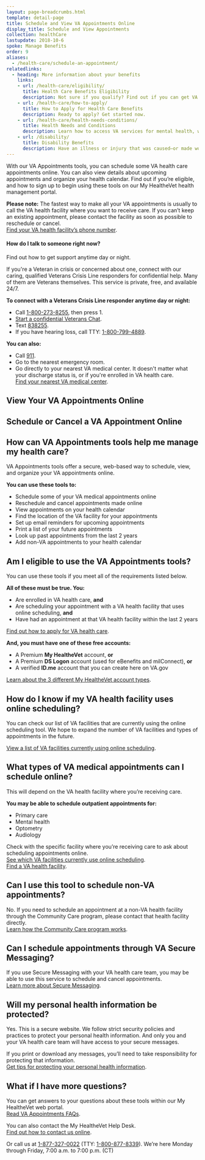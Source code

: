 ```yaml
---
layout: page-breadcrumbs.html
template: detail-page
title: Schedule and View VA Appointments Online
display_title: Schedule and View Appointments
collection: healthCare
lastupdate: 2018-10-6
spoke: Manage Benefits
order: 9
aliases:
  - /health-care/schedule-an-appointment/
relatedlinks:
  - heading: More information about your benefits
    links:
    - url: /health-care/eligibility/
      title: Health Care Benefits Eligibility
      description: Not sure if you qualify? Find out if you can get VA health care benefits.
    - url: /health-care/how-to-apply/
      title: How to Apply for Health Care Benefits
      description: Ready to apply? Get started now.
    - url: /health-care/health-needs-conditions/
      title: Health Needs and Conditions
      description: Learn how to access VA services for mental health, women’s health, and other specific needs.
    - url: /disability/
      title: Disability Benefits
      description: Have an illness or injury that was caused—or made worse—by your active-duty service? Find out if you can get disability compensation (monthly payments) from VA.
---
```


<div itemscope itemtype="http://schema.org/FAQPage">
<div itemprop="description" class="va-introtext">

With our VA Appointments tools, you can schedule some VA health care appointments online. You can also view details about upcoming appointments and organize your health calendar. Find out if you’re eligible, and how to sign up to begin using these tools on our My HealtheVet health management portal.

</div>

<p><b>Please note:</b> The fastest way to make all your VA appointments is usually to call the VA health facility where you want to receive care. If you can’t keep an existing appointment, please contact the facility as soon as possible to reschedule or cancel.<br>
<a href="/facilities/">Find your VA health facility’s phone number</a>.</p>

<div class="usa-alert usa-alert-warning">
 <div class="usa-alert-body">
    <h4 class="usa-alert-title">How do I talk to someone right now?</h4>
    <a id="crisis-expander-link">Find out how to get support anytime day or night.</a></h4>
    <div id="crisis-expander-content" class="expander-content expander-content-closed">
      <div class="expander-content-inner usa-alert-text">
             <p>If you're a Veteran in crisis or concerned about one, connect with our caring, qualified Veterans Crisis Line responders for confidential help. Many of them are Veterans themselves. This service is private, free, and available 24/7.</p>      
        <p><strong>To connect with a Veterans Crisis Line responder anytime day or night:</strong></p>
        <ul>
             <li>Call <a href="tel:+18002738255">1-800-273-8255</a>, then press 1.</li>
          <li><a class="no-external-icon" href="https://www.veteranscrisisline.net/ChatTermsOfService.aspx?account=Veterans%20Chat/">Start a confidential Veterans Chat</a>.</li>
           <li>Text <a href="sms:838255">838255</a>.</li>
           <li>If you have hearing loss, call TTY: <a href="tel:+18007994889">1-800-799-4889</a>.
           </ul>
            <p><strong>You can also:</strong></p>
           <ul>
             <li>Call <a href="tel:911">911</a>.</li>
          <li>Go to the nearest emergency room.</li>
             <li>Go directly to your nearest VA medical center. It doesn't matter what your discharge status is, or if you're enrolled in VA health care.<br>
			    <a href="/find-locations/?facilityType=health">Find your nearest VA medical center</a>.</li>
        </ul>
      </div>
     </div>
 </div>
</div>

<h2>View Your VA Appointments Online</h2>

<div class="cta-widget" data-app-id="appointments"></div>

<h2>Schedule or Cancel a VA Appointment Online</h2>

<div class="cta-widget" data-app-id="appointments"></div>


<div itemscope itemtype="http://schema.org/Question">

<h2 itemprop="name">How can VA Appointments tools help me manage my health care?</h2>
<div itemprop="acceptedAnswer" itemscope itemtype="http://schema.org/Answer">
<div itemprop="text">

VA Appointments tools offer a secure, web-based way to schedule, view, and organize your VA appointments online.

<b>You can use these tools to:</b>

<ul>
  <li>Schedule some of your VA medical appointments online</li>
  <li>Reschedule and cancel appointments made online</li>
  <li>View appointments on your health calendar</li>
  <li>Find the location of the VA facility for your appointments</li>
  <li>Set up email reminders for upcoming appointments</li>
  <li>Print a list of your future appointments</li>
  <li>Look up past appointments from the last 2 years</li>
  <li>Add non-VA appointments to your health calendar</li>
</ul>

</div>
</div>
</div>

<div itemscope itemtype="http://schema.org/Question">

<h2 itemprop="name">Am I eligible to use the VA Appointments tools?</h2>
<div itemprop="acceptedAnswer" itemscope itemtype="http://schema.org/Answer">
<div itemprop="text">

You can use these tools if you meet all of the requirements listed below.

<b>All of these must be true. You:</b>
<ul>
  <li>Are enrolled in VA health care, <b>and</b></li>
  <li>Are scheduling your appointment with a VA health facility that uses online scheduling, <b>and</b></li>
  <li>Have had an appointment at that VA health facility within the last 2 years</li>
</ul>
<a href="/health-care/how-to-apply/">Find out how to apply for VA health care</a>.

<b>And, you must have one of these free accounts:</b>
<ul>
  <li>A Premium <b>My HealtheVet</b> account, <b>or</b></li>
  <li>A Premium <b>DS Logon</b> account (used for eBenefits and milConnect), <b>or</b></li>
  <li>A verified <b>ID.me</b> account that you can create here on VA.gov</li>
</ul>

<a href="https://www.myhealth.va.gov/mhv-portal-web/my-healthevet-offers-three-account-types">Learn about the 3 different My HealtheVet account types</a>.

</div>
</div>
</div>

<div itemscope itemtype="http://schema.org/Question">

<h2 itemprop="name">How do I know if my VA health facility uses online scheduling?</h2>
<div itemprop="acceptedAnswer" itemscope itemtype="http://schema.org/Answer">
<div itemprop="text">

You can check our list of VA facilities that are currently using the online scheduling tool. We hope to expand the number of VA facilities and types of appointments in the future. <br>

<a href="https://www.myhealth.va.gov/mhv-portal-web/web/myhealthevet/keeping-up-with-all-your-va-appointments#facility-list">View a list of VA facilities currently using online scheduling</a>.

</div>
</div>
</div>

<div itemscope itemtype="http://schema.org/Question">

<h2 itemprop="name">What types of VA medical appointments can I schedule online?</h2>
<div itemprop="acceptedAnswer" itemscope itemtype="http://schema.org/Answer">
<div itemprop="text">

This will depend on the VA health facility where you’re receiving care.

<b>You may be able to schedule outpatient appointments for:</b>
<ul>
  <li>Primary care</li>
  <li>Mental health</li>
  <li>Optometry</li>
  <li>Audiology</li>
</ul>

Check with the specific facility where you’re receiving care to ask about scheduling appointments online.<br>
<a href="https://www.myhealth.va.gov/mhv-portal-web/web/myhealthevet/keeping-up-with-all-your-va-appointments#facility-list">See which VA facilities currently use online scheduling</a>.<br>
<a href="/facilities">Find a VA health facility</a>.

</div>
</div>
</div>

<div itemscope itemtype="http://schema.org/Question">

<h2 itemprop="name">Can I use this tool to schedule non-VA appointments?</h2>
<div itemprop="acceptedAnswer" itemscope itemtype="http://schema.org/Answer">
<div itemprop="text">

No. If you need to schedule an appointment at a non-VA health facility through the Community Care program, please contact that health facility directly.<br>
<a href="https://www.va.gov/COMMUNITYCARE/index.asp">Learn how the Community Care program works</a>.

</div>
</div>
</div>

<div itemscope itemtype="http://schema.org/Question">

<h2 itemprop="name">Can I schedule appointments through VA Secure Messaging?</h2>
<div itemprop="acceptedAnswer" itemscope itemtype="http://schema.org/Answer">
<div itemprop="text">

If you use Secure Messaging with your VA health care team, you may be able to use this service to schedule and cancel appointments.<br>
<a href="/health-care/secure-messaging/">Learn more about Secure Messaging</a>.

</div>
</div>
</div>

<div itemscope itemtype="http://schema.org/Question">

<h2 itemprop="name">Will my personal health information be protected?</h2>
<div itemprop="acceptedAnswer" itemscope itemtype="http://schema.org/Answer">
<div itemprop="text">

Yes. This is a secure website. We follow strict security policies and practices to protect your personal health information. And only you and your VA health care team will have access to your secure messages.

If you print or download any messages, you’ll need to take responsibility for protecting that information.<br>
<a href="https://www.myhealth.va.gov/mhv-portal-web/web/myhealthevet/protecting-your-personal-health-information">Get tips for protecting your personal health information</a>.

</div>
</div>
</div>


<div itemscope itemtype="http://schema.org/Question">

<h2 itemprop="name">What if I have more questions?</h2>
<div itemprop="acceptedAnswer" itemscope itemtype="http://schema.org/Answer">
<div itemprop="text">

You can get answers to your questions about these tools within our My HealtheVet web portal.<br>
<a href="https://www.myhealth.va.gov/mhv-portal-web/faqs#Appointments">Read VA Appointments FAQs</a>. <br>

You can also contact the My HealtheVet Help Desk. <br>
<a href="https://www.myhealth.va.gov/mhv-portal-web/web/myhealthevet/contact-mhv">Find out how to contact us online</a>.

Or call us at <a href="tel:+18773270022">1-877-327-0022</a> (TTY: <a href="tel:+18008778339">1-800-877-8339</a>). We’re here Monday through Friday, 7:00 a.m. to 7:00 p.m. (CT)

</div>
</div>
</div>
</div>
<br>

<script type="text/javascript">

  // Toggle the expandable crisis info
  document.getElementById('crisis-expander-link')
    .addEventListener('click', function () {
      var ariaExpandedValue = this.getAttribute('aria-expanded') === 'false'
                                                                     ? 'true'
                                                                     : 'false';

      document.getElementById('crisis-expander-content')
        .classList
        .toggle('expander-content-closed');

      this.setAttribute('aria-expanded', ariaExpandedValue);
    });
</script>
